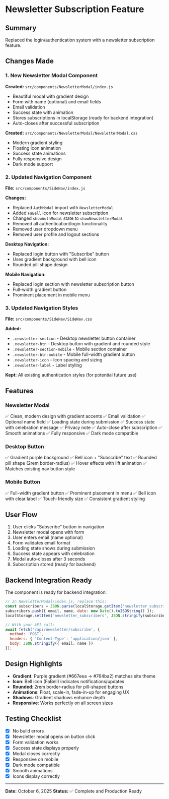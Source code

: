 # Newsletter Subscription Feature

## Summary
Replaced the login/authentication system with a newsletter subscription feature.

## Changes Made

### 1. New Newsletter Modal Component
**Created:** `src/components/NewsletterModal/index.js`
- Beautiful modal with gradient design
- Form with name (optional) and email fields
- Email validation
- Success state with animation
- Stores subscriptions in localStorage (ready for backend integration)
- Auto-closes after successful subscription

**Created:** `src/components/NewsletterModal/NewsletterModal.css`
- Modern gradient styling
- Floating icon animation
- Success state animations
- Fully responsive design
- Dark mode support

### 2. Updated Navigation Component
**File:** `src/components/SideNav/index.js`

**Changes:**
- Replaced `AuthModal` import with `NewsletterModal`
- Added `FaBell` icon for newsletter subscription
- Changed `showAuthModal` state to `showNewsletterModal`
- Removed all authentication/login functionality
- Removed user dropdown menu
- Removed user profile and logout sections

**Desktop Navigation:**
- Replaced login button with "Subscribe" button
- Uses gradient background with bell icon
- Rounded pill shape design

**Mobile Navigation:**
- Replaced login section with newsletter subscription button
- Full-width gradient button
- Prominent placement in mobile menu

### 3. Updated Navigation Styles
**File:** `src/components/SideNav/SideNav.css`

**Added:**
- `.newsletter-section` - Desktop newsletter button container
- `.newsletter-btn` - Desktop button with gradient and rounded style
- `.newsletter-section-mobile` - Mobile section container
- `.newsletter-btn-mobile` - Mobile full-width gradient button
- `.newsletter-icon` - Icon spacing and sizing
- `.newsletter-label` - Label styling

**Kept:** All existing authentication styles (for potential future use)

## Features

### Newsletter Modal
✅ Clean, modern design with gradient accents
✅ Email validation
✅ Optional name field
✅ Loading state during submission
✅ Success state with celebration message
✅ Privacy note
✅ Auto-close after subscription
✅ Smooth animations
✅ Fully responsive
✅ Dark mode compatible

### Desktop Button
✅ Gradient purple background
✅ Bell icon + "Subscribe" text
✅ Rounded pill shape (2rem border-radius)
✅ Hover effects with lift animation
✅ Matches existing nav button style

### Mobile Button
✅ Full-width gradient button
✅ Prominent placement in menu
✅ Bell icon with clear label
✅ Touch-friendly size
✅ Consistent gradient styling

## User Flow

1. User clicks "Subscribe" button in navigation
2. Newsletter modal opens with form
3. User enters email (name optional)
4. Form validates email format
5. Loading state shows during submission
6. Success state appears with celebration
7. Modal auto-closes after 3 seconds
8. Subscription stored (ready for backend)

## Backend Integration Ready

The component is ready for backend integration:

```javascript
// In NewsletterModal/index.js, replace this:
const subscribers = JSON.parse(localStorage.getItem('newsletter_subscribers') || '[]');
subscribers.push({ email, name, date: new Date().toISOString() });
localStorage.setItem('newsletter_subscribers', JSON.stringify(subscribers));

// With your API call:
await fetch('/api/newsletter/subscribe', {
  method: 'POST',
  headers: { 'Content-Type': 'application/json' },
  body: JSON.stringify({ email, name })
});
```

## Design Highlights

- **Gradient**: Purple gradient (#667eea → #764ba2) matches site theme
- **Icon**: Bell icon (FaBell) indicates notifications/updates
- **Rounded**: 2rem border-radius for pill-shaped buttons
- **Animations**: Float, scale-in, fade-in-up for engaging UX
- **Shadows**: Gradient shadows enhance depth
- **Responsive**: Works perfectly on all screen sizes

## Testing Checklist

- [x] No build errors
- [x] Newsletter modal opens on button click
- [x] Form validation works
- [x] Success state displays properly
- [x] Modal closes correctly
- [x] Responsive on mobile
- [x] Dark mode compatible
- [x] Smooth animations
- [x] Icons display correctly

---

**Date:** October 6, 2025
**Status:** ✅ Complete and Production Ready
